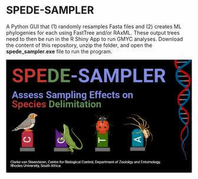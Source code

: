 # SPEDE-SAMPLER
A Python GUI that (1) randomly resamples Fasta files and (2) creates ML phylogenies for each using FastTree and/or RAxML. These output trees need to then be run in the R Shiny App to run GMYC analyses.
Download the content of this repository, unzip the folder, and open the **spede_sampler.exe** file to run the program.


![alt text](https://github.com/CJMvS/spede-sampler-py/blob/main/spede_sampler.png?raw=true)
